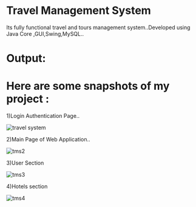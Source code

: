 # Travel Management System
 Its fully functional travel and tours management system..Developed using Java Core ,GUI,Swing,MySQL..
# Output:
 
 # Here are some snapshots of my project :
 
 1)Login Authentication Page..
 
 ![travel system](https://user-images.githubusercontent.com/119694623/205696689-325ab075-a121-4a3a-b34d-c34338e3ed4f.png)

2)Main Page of Web Application..

![tms2](https://user-images.githubusercontent.com/119694623/205696721-87112aeb-aba2-4403-a93a-36414f8adaae.png)

3)User Section

![tms3](https://user-images.githubusercontent.com/119694623/205696757-89f06ff6-2e16-4a92-a3ae-6e4d2f898f44.png)

4)Hotels section

![tms4](https://user-images.githubusercontent.com/119694623/205696827-fbb0f638-d23a-4f38-a8e7-0b07dcc4dc82.png)
